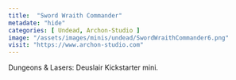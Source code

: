 ```yaml
---
title:  "Sword Wraith Commander"
metadate: "hide"
categories: [ Undead, Archon-Studio ]
image: "/assets/images/minis/undead/SwordWraithCommander6.png"
visit: "https://www.archon-studio.com"
---
```

Dungeons & Lasers: Deuslair Kickstarter mini.